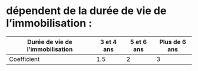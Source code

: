 # dépendent de la durée de vie de l’immobilisation :

 Durée de vie de l’immobilisation | 3 et 4 ans | 5 et 6 ans | Plus de 6 ans 
 -|-|-|-
 Coefficient                      | 1.5        | 2          | 3             

